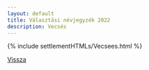 ```yaml
---
layout: default
title: Választási névjegyzék 2022
description: Vecsés
---
```


{% include settlementHTMLs/Vecsees.html %}

[Vissza](../)